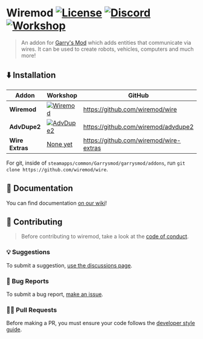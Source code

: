 # Wiremod [![License](https://img.shields.io/github/license/wiremod/wire?color=red)](LICENSE) [![Discord](https://img.shields.io/discord/231131817640460288?label=Discord&logo=discord&logoColor=ffffff&labelColor=7289DA&color=2c2f33)](https://discord.gg/H8UKY3Y) [![Workshop](https://img.shields.io/steam/subscriptions/160250458?logo=steam)](https://steamcommunity.com/sharedfiles/filedetails/?id=160250458)

> An addon for [Garry's Mod](https://garrysmod.com) which adds entities that communicate via wires. It can be used to create robots, vehicles, computers and much more!

## ⬇️ Installation

| Addon | Workshop | GitHub |
|  ---  |   ---    |   ---  |
|**Wiremod**| [![Wiremod](https://img.shields.io/steam/subscriptions/160250458?logo=steam)](https://steamcommunity.com/sharedfiles/filedetails/?id=160250458) | https://github.com/wiremod/wire |
|**AdvDupe2**| [![AdvDupe2](https://img.shields.io/steam/subscriptions/160250458?logo=steam)](https://steamcommunity.com/sharedfiles/filedetails/?id=773402917)| https://github.com/wiremod/advdupe2 |
|**Wire Extras**| [None yet](https://github.com/wiremod/wire-extras/issues/113) | https://github.com/wiremod/wire-extras |

For git, inside of `steamapps/common/Garrysmod/garrysmod/addons`, run ``git clone https://github.com/wiremod/wire``.

## 📖 Documentation

You can find documentation [on our wiki](https://github.com/wiremod/wire/wiki)!


## 🤝 Contributing

> Before contributing to wiremod, take a look at the [code of conduct](CODE_OF_CONDUCT.md).

### 💡 Suggestions

To submit a suggestion, [use the discussions page](https://github.com/wiremod/wire/discussions/new?category=suggestions).

### 🐛 Bug Reports

To submit a bug report, [make an issue](https://github.com/wiremod/wire/issues/new/choose).

### 🧑‍💻 Pull Requests

Before making a PR, you must ensure your code follows the [developer style guide](https://github.com/wiremod/wire/wiki/Developer-Style-Guide).
